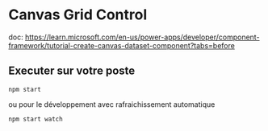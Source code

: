 # Canvas Grid Control

doc: https://learn.microsoft.com/en-us/power-apps/developer/component-framework/tutorial-create-canvas-dataset-component?tabs=before

## Executer sur votre poste

```
npm start
```

ou pour le développement avec rafraichissement automatique

```
npm start watch
```